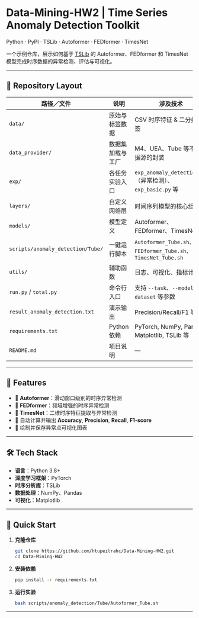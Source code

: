 # Data-Mining-HW2  | Time Series Anomaly Detection Toolkit

Python · PyPI · TSLib · Autoformer · FEDformer · TimesNet

一个示例仓库，展示如何基于 [TSLib](https://github.com/thuml/Time-Series-Library) 的 Autoformer、FEDformer 和 TimesNet 模型完成时序数据的异常检测、评估与可视化。

---

## 📂 Repository Layout

| 路径／文件                                 | 说明                                                      | 涉及技术                                                          |
|-----------------------------------------|---------------------------------------------------------|-----------------------------------------------------------------|
| `data/`                                 | 原始与标签数据                                            | CSV 时序特征 & 二分类标签                                         |
| `data_provider/`                        | 数据集加载与工厂                                          | M4、UEA、Tube 等不同数据源的封装                                |
| `exp/`                                  | 各任务实验入口                                          | `exp_anomaly_detection.py`（异常检测）、`exp_basic.py` 等     |
| `layers/`                               | 自定义网络层                                            | 时间序列模型的核心组件                                          |
| `models/`                               | 模型定义                                                | Autoformer、FEDformer、TimesNet                                 |
| `scripts/anomaly_detection/Tube/`       | 一键运行脚本                                             | `Autoformer_Tube.sh`、`FEDformer_Tube.sh`、`TimesNet_Tube.sh` |
| `utils/`                                | 辅助函数                                                | 日志、可视化、指标计算                                          |
| `run.py` / `total.py`                   | 命令行入口                                              | 支持 `--task`、`--model`、`--dataset` 等参数                     |
| `result_anomaly_detection.txt`          | 演示输出                                                | Precision/Recall/F1 等                                        |
| `requirements.txt`                      | Python 依赖                                              | PyTorch, NumPy, Pandas, Matplotlib, TSLib 等                    |
| `README.md`                             | 项目说明                                                | —                                                               |

---

## 🚀 Features

- 🔹 **Autoformer**：滑动窗口级别的时序异常检测  
- 🔹 **FEDformer**：频域增强的时序异常检测  
- 🔹 **TimesNet**：二维时序特征提取与异常检测  
- 🔹 自动计算并输出 **Accuracy**, **Precision**, **Recall**, **F1-score**  
- 🔹 绘制并保存异常点可视化图表  

---

## 🛠 Tech Stack

- **语言**：Python 3.8+  
- **深度学习框架**：PyTorch  
- **时序分析库**：TSLib  
- **数据处理**：NumPy、Pandas  
- **可视化**：Matplotlib  

---

## 🚀 Quick Start

1. **克隆仓库**
   ```bash
   git clone https://github.com/htupeilrahc/Data-Mining-HW2.git
   cd Data-Mining-HW2

2. **安装依赖**
   ```bash
   pip install -r requirements.txt

3. **运行实验**
   ```bash
   bash scripts/anomaly_detection/Tube/Autoformer_Tube.sh

---

